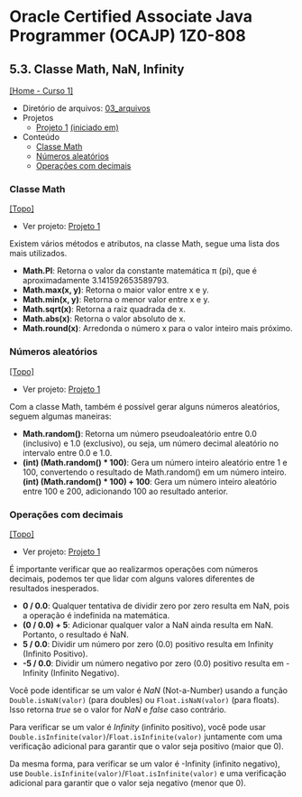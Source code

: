 # Oracle Certified Associate Java Programmer (OCAJP) 1Z0-808

## 5.3. Classe Math, NaN, Infinity
[[Home - Curso 1]](../../README.md#curso-1)<br />

- Diretório de arquivos: [03_arquivos](./03_arquivos/)
- Projetos
  - [Projeto 1](./03_arquivos/proj_01/) [(iniciado em)](#classe-math)
- Conteúdo
  - [Classe Math](#classe-math)
  - [Números aleatórios](#números-aleatórios)
  - [Operações com decimais](#operações-com-decimais)

### Classe Math
[[Topo]](#)<br />

- Ver projeto: [Projeto 1](./03_arquivos/proj_01/)

Existem vários métodos e atributos, na classe Math, segue uma lista dos mais utilizados.

- **Math.PI**: Retorna o valor da constante matemática π (pi), que é aproximadamente 3.141592653589793.
- **Math.max(x, y)**: Retorna o maior valor entre x e y.
- **Math.min(x, y)**: Retorna o menor valor entre x e y.
- **Math.sqrt(x)**: Retorna a raiz quadrada de x.
- **Math.abs(x)**: Retorna o valor absoluto de x.
- **Math.round(x)**: Arredonda o número x para o valor inteiro mais próximo.

### Números aleatórios
[[Topo]](#)<br />

- Ver projeto: [Projeto 1](./03_arquivos/proj_01/)

Com a classe Math, também é possível gerar alguns números aleatórios, seguem algumas maneiras:

- **Math.random()**: Retorna um número pseudoaleatório entre 0.0 (inclusivo) e 1.0 (exclusivo), ou seja, um número decimal aleatório no intervalo entre 0.0 e 1.0.
- **(int) (Math.random() * 100)**: Gera um número inteiro aleatório entre 1 e 100, convertendo o resultado de Math.random() em um número inteiro.
**(int) (Math.random() * 100) + 100**: Gera um número inteiro aleatório entre 100 e 200, adicionando 100 ao resultado anterior.

### Operações com decimais
[[Topo]](#)<br />

- Ver projeto: [Projeto 1](./03_arquivos/proj_01/)

É importante verificar que ao realizarmos operações com números decimais, podemos ter que lidar com alguns valores diferentes de resultados inesperados.

- **0 / 0.0**: Qualquer tentativa de dividir zero por zero resulta em NaN, pois a operação é indefinida na matemática.
- **(0 / 0.0) + 5**: Adicionar qualquer valor a NaN ainda resulta em NaN. Portanto, o resultado é NaN.
- **5 / 0.0**: Dividir um número por zero (0.0) positivo resulta em Infinity (Infinito Positivo).
- **-5 / 0.0**: Dividir um número negativo por zero (0.0) positivo resulta em -Infinity (Infinito Negativo).

Você pode identificar se um valor é *NaN* (Not-a-Number) usando a função `Double.isNaN(valor)` (para doubles) ou `Float.isNaN(valor)` (para floats). Isso retorna *true* se o valor for *NaN* e *false* caso contrário.

Para verificar se um valor é *Infinity* (infinito positivo), você pode usar `Double.isInfinite(valor)`/`Float.isInfinite(valor)` juntamente com uma verificação adicional para garantir que o valor seja positivo (maior que 0).

Da mesma forma, para verificar se um valor é -Infinity (infinito negativo), use `Double.isInfinite(valor)`/`Float.isInfinite(valor)` e uma verificação adicional para garantir que o valor seja negativo (menor que 0).
